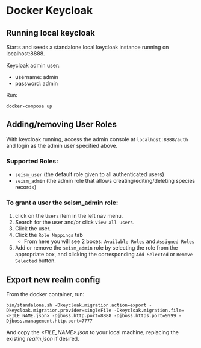 
# Docker Keycloak

## Running local keycloak

Starts and seeds a standalone local keycloak instance running on localhost:8888.

Keycloak admin user:
- username: admin
- password: admin

Run:
```
docker-compose up
```

## Adding/removing User Roles

With keycloak running, access the admin console at `localhost:8888/auth` and login as the admin user specified above.

### Supported Roles:
- `seism_user` (the default role given to all authenticated users)
- `seism_admin` (the admin role that allows creating/editing/deleting species records)

### To grant a user the __seism_admin__ role:
1. click on the `Users` item in the left nav menu.
2. Search for the user and/or click `View all users`.
3. Click the user.
4. Click the `Role Mappings` tab
    - From here you will see 2 boxes: `Available Roles` and `Assigned Roles`
5. Add or remove the `seism_admin` role by selecting the role from the appropriate box, and clicking the corresponding `Add Selected` or `Remove Selected` button.

## Export new realm config
From the docker container, run:
```
bin/standalone.sh -Dkeycloak.migration.action=export -Dkeycloak.migration.provider=singleFile -Dkeycloak.migration.file=<FILE_NAME.json> -Djboss.http.port=8888 -Djboss.https.port=9999 -Djboss.management.http.port=7777
```
And copy the _<FILE_NAME>.json_ to your local machine, replacing the existing _realm.json_ if desired.
